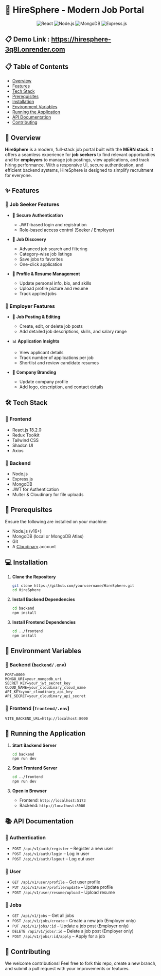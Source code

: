 # 🚀 HireSphere - Modern Job Portal

<div align="center">
  <img src="https://img.shields.io/badge/React-18.2.0-61DAFB?style=for-the-badge&logo=react&logoColor=white" alt="React"/>
  <img src="https://img.shields.io/badge/Node.js-20.x-339933?style=for-the-badge&logo=node.js&logoColor=white" alt="Node.js"/>
  <img src="https://img.shields.io/badge/MongoDB-Latest-47A248?style=for-the-badge&logo=mongodb&logoColor=white" alt="MongoDB"/>
  <img src="https://img.shields.io/badge/Express-4.x-000000?style=for-the-badge&logo=express&logoColor=white" alt="Express.js"/>
</div>

## 📋 Demo Link : https://hiresphere-3q8l.onrender.com

## 📋 Table of Contents

* [Overview](#-overview)
* [Features](#-features)
* [Tech Stack](#-tech-stack)
* [Prerequisites](#-prerequisites)
* [Installation](#-installation)
* [Environment Variables](#-environment-variables)
* [Running the Application](#-running-the-application)
* [API Documentation](#-api-documentation)
* [Contributing](#-contributing)

## 🌟 Overview

**HireSphere** is a modern, full-stack job portal built with the **MERN stack**. It offers a seamless experience for **job seekers** to find relevant opportunities and for **employers** to manage job postings, view applications, and track hiring performance. With a responsive UI, secure authentication, and efficient backend systems, HireSphere is designed to simplify recruitment for everyone.

## ✨ Features

### 👤 Job Seeker Features

* 🔐 **Secure Authentication**

  * JWT-based login and registration
  * Role-based access control (Seeker / Employer)

* 🔎 **Job Discovery**

  * Advanced job search and filtering
  * Category-wise job listings
  * Save jobs to favorites
  * One-click application

* 📝 **Profile & Resume Management**

  * Update personal info, bio, and skills
  * Upload profile picture and resume
  * Track applied jobs

### 💼 Employer Features

* 📄 **Job Posting & Editing**

  * Create, edit, or delete job posts
  * Add detailed job descriptions, skills, and salary range

* 📊 **Application Insights**

  * View applicant details
  * Track number of applications per job
  * Shortlist and review candidate resumes

* 🏢 **Company Branding**

  * Update company profile
  * Add logo, description, and contact details

## 🛠 Tech Stack

### 🔹 Frontend

* React.js 18.2.0
* Redux Toolkit
* Tailwind CSS
* Shadcn UI
* Axios

### 🔸 Backend

* Node.js
* Express.js
* MongoDB
* JWT for Authentication
* Multer & Cloudinary for file uploads

## 📝 Prerequisites

Ensure the following are installed on your machine:

* Node.js (v16+)
* MongoDB (local or MongoDB Atlas)
* Git
* A [Cloudinary](https://cloudinary.com/) account

## 💻 Installation

1. **Clone the Repository**

   ```bash
   git clone https://github.com/yourusername/HireSphere.git
   cd HireSphere
   ```

2. **Install Backend Dependencies**

   ```bash
   cd backend
   npm install
   ```

3. **Install Frontend Dependencies**

   ```bash
   cd ../frontend
   npm install
   ```

## 🔐 Environment Variables

### 📁 Backend (`backend/.env`)

```env
PORT=8000
MONGO_URI=your_mongodb_uri
SECRET_KEY=your_jwt_secret_key
CLOUD_NAME=your_cloudinary_cloud_name
API_KEY=your_cloudinary_api_key
API_SECRET=your_cloudinary_api_secret
```

### 📁 Frontend (`frontend/.env`)

```env
VITE_BACKEND_URL=http://localhost:8000
```

## 🚀 Running the Application

1. **Start Backend Server**

   ```bash
   cd backend
   npm run dev
   ```

2. **Start Frontend Server**

   ```bash
   cd ../frontend
   npm run dev
   ```

3. **Open in Browser**

   * Frontend: `http://localhost:5173`
   * Backend: `http://localhost:8000`

## 📚 API Documentation

### 🔐 Authentication

* `POST /api/v1/auth/register` – Register a new user
* `POST /api/v1/auth/login` – Log in user
* `POST /api/v1/auth/logout` – Log out user

### 👤 User

* `GET /api/v1/user/profile` – Get user profile
* `PUT /api/v1/user/profile/update` – Update profile
* `POST /api/v1/user/resume/upload` – Upload resume

### 💼 Jobs

* `GET /api/v1/jobs` – Get all jobs
* `POST /api/v1/jobs/create` – Create a new job (Employer only)
* `PUT /api/v1/jobs/:id` – Update a job post (Employer only)
* `DELETE /api/v1/jobs/:id` – Delete a job post (Employer only)
* `POST /api/v1/jobs/:id/apply` – Apply for a job

## 🤝 Contributing

We welcome contributions! Feel free to fork this repo, create a new branch, and submit a pull request with your improvements or features.
